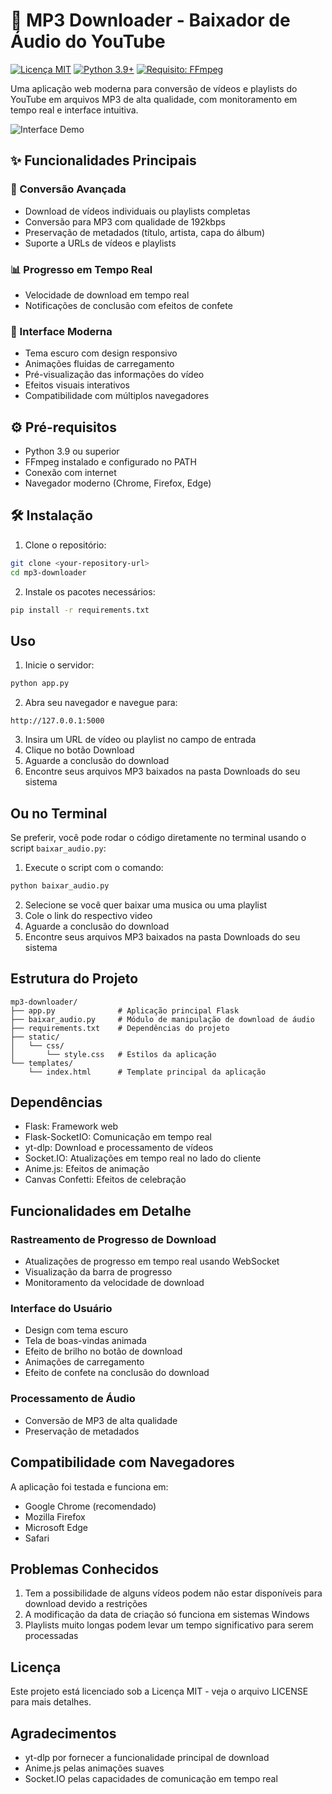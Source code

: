 # 🎵 MP3 Downloader - Baixador de Áudio do YouTube

[![Licença MIT](https://img.shields.io/badge/Licença-MIT-green.svg)](LICENSE)
[![Python 3.9+](https://img.shields.io/badge/Python-3.9%2B-blue.svg)](https://www.python.org/)
[![Requisito: FFmpeg](https://img.shields.io/badge/Requisito-FFmpeg-important)](https://ffmpeg.org/)

Uma aplicação web moderna para conversão de vídeos e playlists do YouTube em arquivos MP3 de alta qualidade, com monitoramento em tempo real e interface intuitiva.

![Interface Demo](imgs/Apresentacao.gif)

## ✨ Funcionalidades Principais

### 🚀 Conversão Avançada
- Download de vídeos individuais ou playlists completas
- Conversão para MP3 com qualidade de 192kbps
- Preservação de metadados (título, artista, capa do álbum)
- Suporte a URLs de vídeos e playlists

### 📊 Progresso em Tempo Real
- Velocidade de download em tempo real
- Notificações de conclusão com efeitos de confete

### 🎨 Interface Moderna
- Tema escuro com design responsivo
- Animações fluidas de carregamento
- Pré-visualização das informações do vídeo
- Efeitos visuais interativos
- Compatibilidade com múltiplos navegadores

## ⚙️ Pré-requisitos

- Python 3.9 ou superior
- FFmpeg instalado e configurado no PATH
- Conexão com internet
- Navegador moderno (Chrome, Firefox, Edge)

## 🛠 Instalação

1. Clone o repositório:
```bash
git clone <your-repository-url>
cd mp3-downloader
```

2. Instale os pacotes necessários:
```bash
pip install -r requirements.txt
```

## Uso

1. Inicie o servidor:
```bash
python app.py
```

2. Abra seu navegador e navegue para:
```
http://127.0.0.1:5000
```

3. Insira um URL de vídeo ou playlist no campo de entrada
4. Clique no botão Download
5. Aguarde a conclusão do download
6. Encontre seus arquivos MP3 baixados na pasta Downloads do seu sistema

## Ou no Terminal

Se preferir, você pode rodar o código diretamente no terminal usando o script `baixar_audio.py`:

1. Execute o script com o comando:
```bash
python baixar_audio.py 
```

2. Selecione se você quer baixar uma musica ou uma playlist
3. Cole o link do respectivo video
4. Aguarde a conclusão do download
5. Encontre seus arquivos MP3 baixados na pasta Downloads do seu sistema

## Estrutura do Projeto

```
mp3-downloader/
├── app.py              # Aplicação principal Flask
├── baixar_audio.py     # Módulo de manipulação de download de áudio
├── requirements.txt    # Dependências do projeto
├── static/
│   └── css/
│       └── style.css   # Estilos da aplicação
└── templates/
    └── index.html      # Template principal da aplicação
```

## Dependências

- Flask: Framework web
- Flask-SocketIO: Comunicação em tempo real
- yt-dlp: Download e processamento de vídeos
- Socket.IO: Atualizações em tempo real no lado do cliente
- Anime.js: Efeitos de animação
- Canvas Confetti: Efeitos de celebração

## Funcionalidades em Detalhe

### Rastreamento de Progresso de Download
- Atualizações de progresso em tempo real usando WebSocket
- Visualização da barra de progresso
- Monitoramento da velocidade de download

### Interface do Usuário
- Design com tema escuro
- Tela de boas-vindas animada
- Efeito de brilho no botão de download
- Animações de carregamento
- Efeito de confete na conclusão do download

### Processamento de Áudio
- Conversão de MP3 de alta qualidade
- Preservação de metadados

## Compatibilidade com Navegadores

A aplicação foi testada e funciona em:
- Google Chrome (recomendado)
- Mozilla Firefox
- Microsoft Edge
- Safari

## Problemas Conhecidos

1. Tem a possibilidade de alguns vídeos podem não estar disponíveis para download devido a restrições
2. A modificação da data de criação só funciona em sistemas Windows
3. Playlists muito longas podem levar um tempo significativo para serem processadas

## Licença

Este projeto está licenciado sob a Licença MIT - veja o arquivo LICENSE para mais detalhes.

## Agradecimentos

- yt-dlp por fornecer a funcionalidade principal de download
- Anime.js pelas animações suaves
- Socket.IO pelas capacidades de comunicação em tempo real